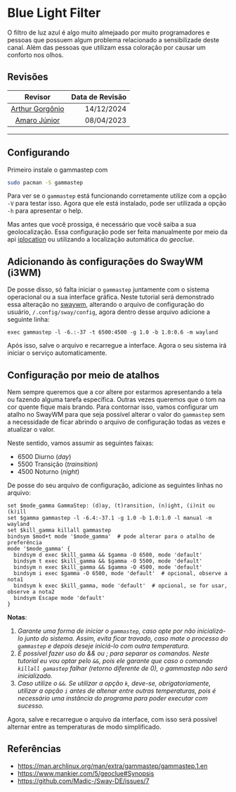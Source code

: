 # Blue Light Filter
O filtro de luz azul é algo muito almejaado por muito programadores e pessoas
que possuem algum problema relacionado a sensibilizade deste canal. Além das
pessoas que utilizam essa coloração por causar um conforto nos olhos.

## Revisões
| Revisor | Data de Revisão |
| :----: | ----: |
| [Arthur Gorgônio](https://github.com/Arthurgorgonio) | 14/12/2024 |
| [Amaro Júnior](https://github.com/porfirioamarojr) | 08/04/2023 |

---

## Configurando

Primeiro instale o gammastep com
```sh
sudo pacman -S gammastep
```

Para ver se o `gammastep` está funcionando corretamente utilize com a opção `-V`
para testar isso. Agora que ele está instalado, pode ser utilizada a opção `-h`
para apresentar o help.

Mas antes que você prossiga, é necessário que você saiba a sua geolocalização.
Essa configuração pode ser feita manualmente por meio da api
[iplocation](https://www.iplocation.net/myip) ou utilizando a localização
automática do _geoclue_.

## Adicionando às configurações do SwayWM (i3WM)
De posse disso, só falta iniciar o `gammastep` juntamente com o sistema
operacional ou a sua interface gráfica. Neste tutorial será demonstrado essa
alteração no [swaywm](https://swaywm.org/), alterando o arquivo de configuração
do usuário, `/.config/sway/config`, agora dentro desse arquivo adicione a
seguinte linha:
```
exec gammastep -l -6.:-37 -t 6500:4500 -g 1.0 -b 1.0:0.6 -m wayland
```
Após isso, salve o arquivo e recarregue a interface. Agora o seu sistema irá
iniciar o serviço automaticamente.

## Configuração por meio de atalhos
Nem sempre queremos que a cor altere por estarmos apresentando a tela ou fazendo
alguma tarefa específica. Outras vezes queremos que o tom na cor quente fique
mais brando. Para contornar isso, vamos configurar um atalho no SwayWM para que
seja possível alterar o valor do `gammastep` sem a necessidade de ficar abrindo
o arquivo de configuração todas as vezes e atualizar o valor.

Neste sentido, vamos assumir as seguintes faixas:
- 6500 Diurno (_day_)
- 5500 Transição (_trainsition_)
- 4500 Noturno (_night_)

De posse do seu arquivo de configuração, adicione as seguintes linhas no arquivo:
```
set $mode_gamma GammaStep: (d)ay, (t)ransition, (n)ight, (i)nit ou (k)ill
set $gamma gammastep -l -6.4:-37.1 -g 1.0 -b 1.0:1.0 -l manual -m wayland
set $kill_gamma killall gammastep
bindsym $mod+t mode '$mode_gamma'  # pode alterar para o atalho de preferência
mode '$mode_gamma' {
  bindsym d exec $kill_gamma && $gamma -O 6500, mode 'default'
  bindsym t exec $kill_gamma && $gamma -O 5500, mode 'default'
  bindsym n exec $kill_gamma && $gamma -O 4500, mode 'default'
  bindsym i exec $gamma -O 6500, mode 'default'  # opcional, observe a nota1
  bindsym k exec $kill_gamma, mode 'default'  # opcional, se for usar, observe a nota2
  bindsym Escape mode 'default'
}
```
**Notas**:
1. _Garante uma forma de iniciar o `gammastep`, caso opte por não inicializá-lo junto
do sistema. Assim, evita ficar travado, caso mate o processo do `gammastep` e depois
deseje iniciá-lo com outra temperatura._
2. _É possível fazer uso do && ou ; para separar os comandos. Neste tutorial eu vou
optar pelo `&&`, pois ele garante que caso o comando `killall gamastep` falhar
(retorno diferente de 0), o _gammastep_ não será inicializado._
3. _Caso utilize o `&&`. Se utilizar a opção `k`, deve-se, obrigatoriamente, utilizar
a opção `i` antes de altenar entre outras temperaturas, pois é necessário uma instância
do programa para poder executar com sucesso._

Agora, salve e recarregue o arquivo da interface, com isso será possível
alternar entre as temperaturas de modo simplificado.


## Referências
- https://man.archlinux.org/man/extra/gammastep/gammastep.1.en
- https://www.mankier.com/5/geoclue#Synopsis
- https://github.com/Madic-/Sway-DE/issues/7
